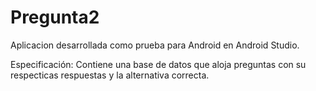 # Pregunta2

Aplicacion desarrollada como prueba para Android en Android Studio.

Especificación: Contiene una base de datos que aloja preguntas con su respecticas respuestas y la alternativa correcta.


